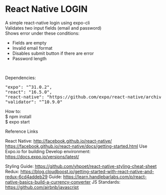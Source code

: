 # React Native LOGIN

A simple react-native login using expo-cli<br/>
Validates two input fields (email and password)<br/>
Shows error under these conditions: <br/>
<ul>
 <li>Fields are empty</li>
 <li>Invalid email format</li>
 <li>Disables submit button if there are error</li>
 <li>Password length</li>
</ul>
<br/>

Dependencies:
<pre>
"expo": "^31.0.2",
"react": "16.5.0",
"react-native": "https://github.com/expo/react-native/archive/sdk-31.0.0.tar.gz",
"validator": "^10.9.0"
</pre>


How to: <br/>
$ npm install <br/>
$ expo start



Reference Links

React Native: http://facebook.github.io/react-native/
 		         https://facebook.github.io/react-native/docs/getting-started.html
Use Expo.io for building Develop environment: https://docs.expo.io/versions/latest/

Styling Guide: https://github.com/vhpoet/react-native-styling-cheat-sheet
Redux: https://blog.cloudboost.io/getting-started-with-react-native-and-redux-6cd4addeb29
Guide: https://learn.handlebarlabs.com/p/react-native-basics-build-a-currency-converter
JS Standards: https://github.com/airbnb/javascript
